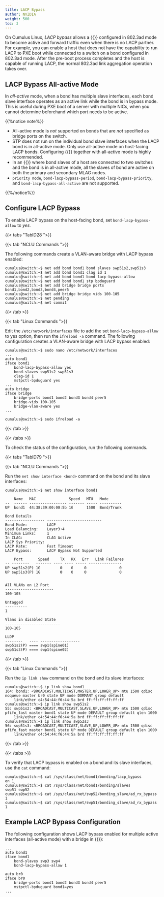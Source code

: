 ```yaml
---
title: LACP Bypass
author: NVIDIA
weight: 500
toc: 3
---
```

On Cumulus Linux, *LACP bypass* allows a {{<link url="Bonding-Link-Aggregation" text="bond">}} configured in 802.3ad mode to become active and forward traffic even when there is no LACP partner. For example, you can enable a host that does not have the capability to run LACP to PXE boot while connected to a switch on a bond configured in 802.3ad mode. After the pre-boot process completes and the host is capable of running LACP, the normal 802.3ad link aggregation operation takes over.

## LACP Bypass All-active Mode

In *all-active* mode, when a bond has multiple slave interfaces, each bond slave interface operates as an active link while the bond is in bypass mode. This is useful during PXE boot of a server with multiple NICs, when you cannot determine beforehand which port needs to be active.

{{%notice note%}}

- All-active mode is *not* supported on bonds that are *not* specified as bridge ports on the switch.
- STP does not run on the individual bond slave interfaces when the LACP bond is in all-active mode. Only use all-active mode on host-facing LACP bonds. Configuring {{<link url="Spanning-Tree-and-Rapid-Spanning-Tree-STP" text="STP BPDU guard">}} together with all-active mode is highly recommended.
- In an {{<link url="Multi-Chassis-Link-Aggregation-MLAG" text="MLAG deployment">}} where bond slaves of a host are connected to two switches and the bond is in all-active mode, all the slaves of bond are active on both the primary and secondary MLAG nodes.
- `priority mode`, `bond-lacp-bypass-period`, `bond-lacp-bypass-priority`, and `bond-lacp-bypass-all-active` are not supported.

{{%/notice%}}

## Configure LACP Bypass

To enable LACP bypass on the host-facing bond, set `bond-lacp-bypass-allow` to *yes*.

{{< tabs "TabID28 ">}}

{{< tab "NCLU Commands ">}}

The following commands create a VLAN-aware bridge with LACP bypass enabled:

```
cumulus@switch:~$ net add bond bond1 bond slaves swp51s2,swp51s3
cumulus@switch:~$ net add bond bond1 clag id 1
cumulus@switch:~$ net add bond bond1 bond lacp-bypass-allow
cumulus@switch:~$ net add bond bond1 stp bpduguard
cumulus@switch:~$ net add bridge bridge ports bond1,bond2,bond3,bond4,peer5
cumulus@switch:~$ net add bridge bridge vids 100-105
cumulus@switch:~$ net pending
cumulus@switch:~$ net commit
```

{{< /tab >}}

{{< tab "Linux Commands ">}}

Edit the `/etc/network/interfaces` file to add the set `bond-lacp-bypass-allow` to yes option, then run the `ifreload -a` command. The following configuration creates a VLAN-aware bridge with LACP bypass enabled:

```
cumulus@switch:~$ sudo nano /etc/network/interfaces
...
auto bond1
iface bond1
    bond-lacp-bypass-allow yes
    bond-slaves swp51s2 swp51s3
    clag-id 1
    mstpctl-bpduguard yes
...
auto bridge
iface bridge
    bridge-ports bond1 bond2 bond3 bond4 peer5
    bridge-vids 100-105
    bridge-vlan-aware yes
...
```

```
cumulus@switch:~$ sudo ifreload -a
```

{{< /tab >}}

{{< /tabs >}}

To check the status of the configuration, run the following commands.

{{< tabs "TabID79 ">}}

{{< tab "NCLU Commands ">}}

Run the `net show interface <bond>` command on the bond and its slave interfaces:

```
cumulus@switch:~$ net show interface bond1

    Name   MAC               Speed   MTU   Mode
--  ------ ----------------- ------- ----- ----------
UP  bond1  44:38:39:00:00:5b 1G      1500  Bond/Trunk

Bond Details
------------------ -------------------------
Bond Mode:         LACP
Load Balancing:    Layer3+4
Minimum Links:     1
In CLAG:           CLAG Active
LACP Sys Priority:
LACP Rate:         Fast Timeout
LACP Bypass:       LACP Bypass Not Supported

    Port       Speed     TX   RX   Err   Link Failures
-- --------   ------- ---- ---- ----- ---------------
UP swp51s2(P) 1G         0    0     0               0
UP swp51s3(P) 1G         0    0     0               0


All VLANs on L2 Port
----------------------
100-105

Untagged
----------
1

Vlans in disabled State
-------------------------
100-105

LLDP
--------   ---- ------------------
swp51s2(P) ==== swp1(spine01)
swp51s3(P) ==== swp1(spine02)
```

{{< /tab >}}

{{< tab "Linux Commands ">}}

Run the `ip link show` command on the bond and its slave interfaces:

```
cumulus@switch:~$ ip link show bond1
164: bond1: <BROADCAST,MULTICAST,MASTER,UP,LOWER_UP> mtu 1500 qdisc noqueue master br0 state UP mode DORMANT group default
    link/ether c4:54:44:f6:44:5a brd ff:ff:ff:ff:ff:ff
cumulus@switch:~$ ip link show swp51s2
55: swp51s2: <BROADCAST,MULTICAST,SLAVE,UP,LOWER_UP> mtu 1500 qdisc pfifo_fast master bond1 state UP mode DEFAULT group default qlen 1000
    link/ether c4:54:44:f6:44:5a brd ff:ff:ff:ff:ff:ff
cumulus@switch:~$ ip link show swp52s3
56: swp51s3: <BROADCAST,MULTICAST,SLAVE,UP,LOWER_UP> mtu 1500 qdisc pfifo_fast master bond1 state UP mode DEFAULT group default qlen 1000
    link/ether c4:54:44:f6:44:5a brd ff:ff:ff:ff:ff:ff
```

{{< /tab >}}

{{< /tabs >}}

To verify that LACP bypass is enabled on a bond and its slave interfaces, use the `cat` command:

```
cumulus@switch:~$ cat /sys/class/net/bond1/bonding/lacp_bypass
on 1
cumulus@switch:~$ cat /sys/class/net/bond1/bonding/slaves
swp51 swp52
cumulus@switch:~$ cat /sys/class/net/swp52/bonding_slave/ad_rx_bypass
1
cumulus@switch:~$ cat /sys/class/net/swp51/bonding_slave/ad_rx_bypass
1
```

## Example LACP Bypass Configuration

The following configuration shows LACP bypass enabled for multiple active interfaces (all-active mode) with a bridge in {{<link url="Traditional-Bridge-Mode" text="traditional bridge mode">}}:

```
...
auto bond1
iface bond1
    bond-slaves swp3 swp4
    bond-lacp-bypass-allow 1

auto br0
iface br0
    bridge-ports bond1 bond2 bond3 bond4 peer5
    mstpctl-bpduguard bond1=yes
...
```
